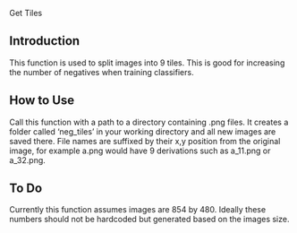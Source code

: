 Get Tiles

Introduction
------------
This function is used to split images into 9 tiles. This is good for increasing the number of negatives when training classifiers.

How to Use
----------
Call this function with a path to a directory containing .png files. It creates a folder called ‘neg_tiles’ in your working directory and all new images are saved there. File names are suffixed by their x,y position from the original image, for example a.png would have 9 derivations such as a_11.png or a_32.png.

To Do
-----
Currently this function assumes images are 854 by 480. Ideally these numbers should not be hardcoded but generated based on the images size.
